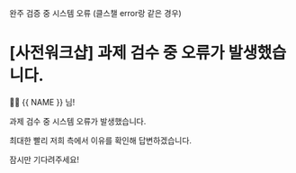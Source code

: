 
완주 검증 중 시스템 오류 (클스챌 error랑 같은 경우)

# [사전워크샵] 과제 검수 중 오류가 발생했습니다.

👋🏼 {{ NAME }} 님!

과제 검수 중 시스템 오류가 발생했습니다.

최대한 빨리 저희 측에서 이유를 확인해 답변하겠습니다. 

잠시만 기다려주세요!
